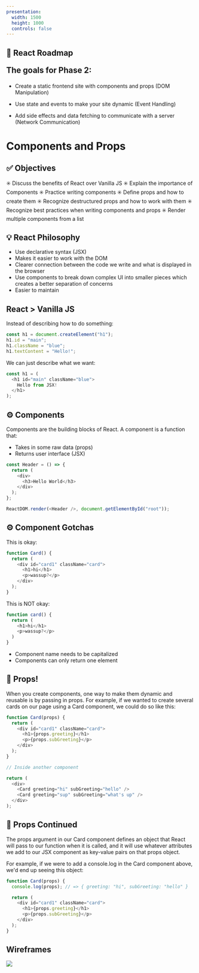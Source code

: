 ```yaml
---
presentation:
  width: 1500
  height: 1000
  controls: false
---
```


<!-- slide -->

<h2> 🚗 React Roadmap

The goals for Phase 2: </h2>

- Create a static frontend site with components and props (DOM Manipulation)

- Use state and events to make your site dynamic (Event Handling)

- Add side effects and data fetching to communicate with a server (Network Communication)

<!-- slide -->

<h1> Components and Props </h1>

<!-- slide -->

<h2> ✅ Objectives </h2>

✳️ Discuss the benefits of React over Vanilla JS
✳️ Explain the importance of Components
✳️ Practice writing components
✳️ Define props and how to create them
✳️ Recognize destructured props and how to work with them
✳️ Recognize best practices when writing components and props
✳️ Render multiple components from a list

<!-- slide -->

<h2> 💡 React Philosophy </h2>

- Use declarative syntax (JSX)
- Makes it easier to work with the DOM
- Clearer connection between the code we write and what is displayed in the browser
- Use components to break down complex UI into smaller pieces which creates a better separation of concerns
- Easier to maintain

<!-- slide -->

<h2> React > Vanilla JS </h2>

Instead of describing how to do something:

```js
const h1 = document.createElement("h1");
h1.id = "main";
h1.className = "blue";
h1.textContent = "Hello!";
```

We can just describe what we want:

```js
const h1 = (
  <h1 id="main" className="blue">
    Hello from JSX!
  </h1>
);
```

<!-- slide -->

<h2> ⚙️ Components </h2>

<p>

Components are the building blocks of React. A component is a function that:

- Takes in some raw data (props)
- Returns user interface (JSX)

</p>

```js
const Header = () => {
  return (
    <div>
      <h3>Hello World</h3>
    </div>
  );
};

ReactDOM.render(<Header />, document.getElementById("root"));
```

<!-- slide -->

<h2> ⚙️ Component Gotchas </h2>

This is okay:

```js
function Card() {
  return (
    <div id="card1" className="card">
      <h1>hi</h1>
      <p>wassup?</p>
    </div>
  );
}
```

This is NOT okay:

```js
function card() {
  return (
    <h1>hi</h1>
    <p>wassup?</p>
  )
}
```

- Component name needs to be capitalized
- Components can only return one element

<!-- slide -->

<h2> 🎩 Props! </h2>

When you create components, one way to make them dynamic and reusable is by passing in props. For example, if we wanted to create several cards on our page using a Card component, we could do so like this:

```js
function Card(props) {
  return (
    <div id="card1" className="card">
      <h1>{props.greeting}</h1>
      <p>{props.subGreeting}</p>
    </div>
  );
}

// Inside another component

return (
  <div>
    <Card greeting="hi" subGreeting="hello" />
    <Card greeting="sup" subGreeting="what's up" />
  </div>
);
```

<!-- slide -->

<h2> 🎩 Props Continued </h2>

The props argument in our Card component defines an object that React will pass to our function when it is called, and it will use whatever attributes we add to our JSX component as key-value pairs on that props object.

For example, if we were to add a console.log in the Card component above, we'd end up seeing this object:

```js
function Card(props) {
  console.log(props); // => { greeting: "hi", subGreeting: "hello" }

  return (
    <div id="card1" className="card">
      <h1>{props.greeting}</h1>
      <p>{props.subGreeting}</p>
    </div>
  );
}
```

<!-- slide -->

<h2> Wireframes </h2>

<img src="https://res.cloudinary.com/dnocv6uwb/image/upload/v1643721399/wireframe_bfc35e.png">
